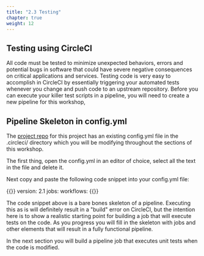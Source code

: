 ```yaml
---
title: "2.3 Testing"
chapter: true
weight: 12
---
```


## Testing using CircleCI

All code must be tested to minimize unexpected behaviors, errors and potential bugs in software that could have severe negative consequences on critical applications and services. Testing code is very easy to accomplish in CircleCI by essentially triggering your automated tests whenever you change and push code to an upstream repository. Before you can execute your killer test scripts in a pipeline, you will need to create a new pipeline for this workshop,

## Pipeline Skeleton in config.yml

The [project repo][1] for this project has an existing config.yml file in the .circleci/ directory which you will be modifying throughout the sections of this workshop.

The first thing, open the config.yml in an editor of choice, select all the text in the file and delete it.

Next copy and paste the following code snippet into your config.yml file:

{{<highlight yaml>}}
version: 2.1
jobs:
workflows:
{{</highlight>}}

The code snippet above is a bare bones skeleton of a pipeline. Executing this as is will definitely result in a "build" error on CircleCI, but the intention here is to show a realistic starting point for building a job that will execute tests on the code. As you progress you will fill in the skeleton with jobs and other elements that will result in a fully functional pipeline.

In the next section you will build a pipeline job that executes unit tests when the code is modified.


<!-- URL Links index -->
[1]: https://github.com/CircleCI-Public/aws-circleci-modernization-workshop-code


